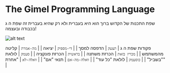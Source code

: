 # The Gimel Programming Language
שפת התכנות של הקדוש ברוך הוא היא בעברית ולא רק שהיא בעברית זה שפת ה ג בכבודה ובעצמה!

![alt text](https://github.com/AmiGalGal/gimel/blob/main/gimel.png?raw=true)



פקודות שפת ה ג
| `תצעק` | הדפסה למסך |
| `די-מספיק` | יציאה |
| `מה-אמרת` | קליטה מהמשתמש |
| `מכריז בזאת` | הכרזת משתנה |
| `בראשית` | הכרזת פונקציה |
| `סעמק` | לולאת "בשביל" |
| `כוסעמק` | לולאת "כל עוד" |
| `וואלה-מה-אם` | תנאי "אם" |
| `וואלה-לא` | "אחרת" |

